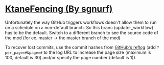 # [KtaneFencing (By sgnurf)](https://github.com/sgnurf/KtaneFencing)

Unfortunately the way GitHub triggers workflows doesn't allow them to run on a schedule on a non-default branch. So this branc (updater_workflow) has to be the default. Switch to a different branch to see the source code of the mod (for ex. master -> the master branch of the mod)

To recover lost commits, use the commit hashes from [GitHub's reflog](https://api.github.com/repos/KtaneModules/KtaneFencing-sgnurf/events) (add `?per_page=#&page=#` to the log URL to increase the page size (maximum is 100, default is 30) and/or specify the page number (default is 1)).
